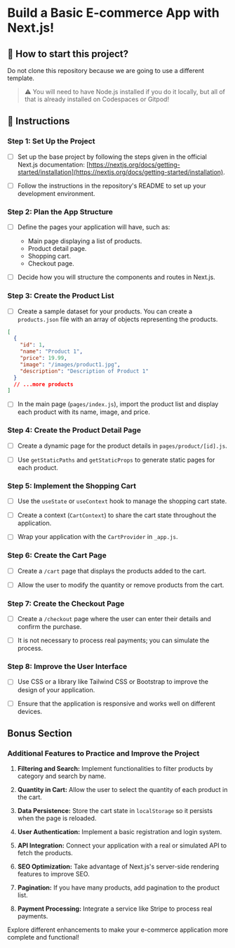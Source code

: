 <!-- hide -->
# Build a Basic E-commerce App with Next.js!
<!-- endhide -->

<how-to-start>
  
## 🌱 How to start this project?

Do not clone this repository because we are going to use a different template.

> ⚠ You will need to have Node.js installed if you do it locally, but all of that is already installed on Codespaces or Gitpod!

</how-to-start>

## 📝 Instructions

### Step 1: Set Up the Project

- [ ] Set up the base project by following the steps given in the official Next.js documentation: [https://nextjs.org/docs/getting-started/installation](https://nextjs.org/docs/getting-started/installation).

- [ ] Follow the instructions in the repository's README to set up your development environment.

### Step 2: Plan the App Structure

- [ ] Define the pages your application will have, such as:

  - Main page displaying a list of products.
  - Product detail page.
  - Shopping cart.
  - Checkout page.

- [ ] Decide how you will structure the components and routes in Next.js.

### Step 3: Create the Product List

- [ ] Create a sample dataset for your products. You can create a `products.json` file with an array of objects representing the products.

```json
[
  {
    "id": 1,
    "name": "Product 1",
    "price": 19.99,
    "image": "/images/product1.jpg",
    "description": "Description of Product 1"
  }
  // ...more products
]
```

- [ ] In the main page (`pages/index.js`), import the product list and display each product with its name, image, and price.

### Step 4: Create the Product Detail Page

- [ ] Create a dynamic page for the product details in `pages/product/[id].js`.

- [ ] Use `getStaticPaths` and `getStaticProps` to generate static pages for each product.

### Step 5: Implement the Shopping Cart

- [ ] Use the `useState` or `useContext` hook to manage the shopping cart state.

- [ ] Create a context (`CartContext`) to share the cart state throughout the application.

- [ ] Wrap your application with the `CartProvider` in `_app.js`.

### Step 6: Create the Cart Page

- [ ] Create a `/cart` page that displays the products added to the cart.

- [ ] Allow the user to modify the quantity or remove products from the cart.

### Step 7: Create the Checkout Page

- [ ] Create a `/checkout` page where the user can enter their details and confirm the purchase.

- [ ] It is not necessary to process real payments; you can simulate the process.

### Step 8: Improve the User Interface

- [ ] Use CSS or a library like Tailwind CSS or Bootstrap to improve the design of your application.

- [ ] Ensure that the application is responsive and works well on different devices.

## Bonus Section

### Additional Features to Practice and Improve the Project

1. **Filtering and Search:** Implement functionalities to filter products by category and search by name.

2. **Quantity in Cart:** Allow the user to select the quantity of each product in the cart.

3. **Data Persistence:** Store the cart state in `localStorage` so it persists when the page is reloaded.

4. **User Authentication:** Implement a basic registration and login system.

5. **API Integration:** Connect your application with a real or simulated API to fetch the products.

6. **SEO Optimization:** Take advantage of Next.js's server-side rendering features to improve SEO.

7. **Pagination:** If you have many products, add pagination to the product list.

8. **Payment Processing:** Integrate a service like Stripe to process real payments.

Explore different enhancements to make your e-commerce application more complete and functional!
